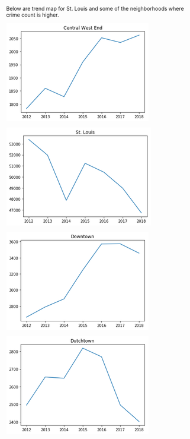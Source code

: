 Below are trend map for St. Louis and some of the neighborhoods where crime count is higher.

![png](output_3_1.png)

![png](output_3_2.png)

![png](output_3_3.png)

![png](output_3_4.png)
